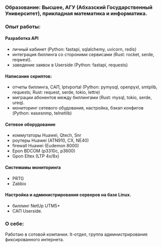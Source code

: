 ### **Образование:** Высшее, АГУ (Абхазский Государственный Университет), прикладная математика и информатика.

### **Опыт работы:**
#### Разработка API
  - личный кабинет (Python: fastapi, sqlalchemy, uvicorn, redis)
  - интеграция биллинга со стороними сервисами (Rust: rocket, serde, reqwest).
  - заведение заявок в Userside (Python: fastapi, requests)
#### Написание скриптов:
- отчеты биллинга, САП, Iptvportal (Python: pymysql, openpyxl, smtplib, requests; Rust: request, serde, tokio, lettre)
- миграции абонентов между биллингами (Rust: mysql, tokio, serde, ureq).
- мониторинг сетевого обудования, настройка, бэкап конфигов (Python: easesnmp, telnetlib)
#### Cетевое оборудование
- коммутаторы Huawei, Qtech, Snr
- роутеры Huawei (ATN910, CX, NE40)
- firewall Huawei (Eudemon 8000)
- Epon BDCOM (p3310c, p3600)
- Gpon Eltex (LTP 4x/8x)
#### Cистемамы мониторинга
- PRTG
- Zabbix
#### Настройка и администрирования серверов на базе Linux.
- биллинг NetUp UTM5+
- САП Userside.

### О себе:

Работаю в сотовой компании. It-отдел, группа администрирования фиксированного интернета.
